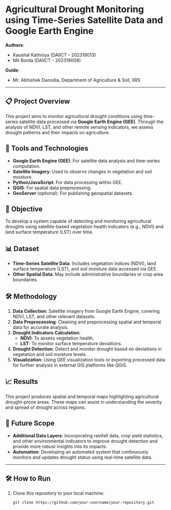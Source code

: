 # Agricultural Drought Monitoring using Time-Series Satellite Data and Google Earth Engine

**Authors**:  
- Kaushal Kathiriya (DAIICT - 202319013)  
- Mit Borda (DAIICT - 202319008)  

**Guide**:  
- Mr. Abhishek Danodia, Department of Agriculture & Soil, IIRS

---

## 📋 Project Overview
This project aims to monitor agricultural drought conditions using time-series satellite data processed via **Google Earth Engine (GEE)**. Through the analysis of NDVI, LST, and other remote sensing indicators, we assess drought patterns and their impacts on agriculture.

## 🚀 Tools and Technologies
- **Google Earth Engine (GEE)**: For satellite data analysis and time-series computation.
- **Satellite Imagery**: Used to observe changes in vegetation and soil moisture.
- **Python/JavaScript**: For data processing within GEE.
- **QGIS**: For spatial data preprocessing.
- **GeoServer** (optional): For publishing geospatial datasets.

## 🎯 Objective
To develop a system capable of detecting and monitoring agricultural droughts using satellite-based vegetation health indicators (e.g., NDVI) and land surface temperature (LST) over time.

## 📊 Dataset
- **Time-Series Satellite Data**: Includes vegetation indices (NDVI), land surface temperature (LST), and soil moisture data accessed via GEE.
- **Other Spatial Data**: May include administrative boundaries or crop area boundaries.

## 🛠 Methodology
1. **Data Collection**: Satellite imagery from Google Earth Engine, covering NDVI, LST, and other relevant datasets.
2. **Data Preprocessing**: Cleaning and preprocessing spatial and temporal data for accurate analysis.
3. **Drought Indicators Calculation**:
   - **NDVI**: To assess vegetation health.
   - **LST**: To monitor surface temperature deviations.
4. **Drought Detection**: Detect and monitor drought based on deviations in vegetation and soil moisture levels.
5. **Visualization**: Using GEE visualization tools or exporting processed data for further analysis in external GIS platforms like QGIS.

## 📈 Results
This project produces spatial and temporal maps highlighting agricultural drought-prone areas. These maps can assist in understanding the severity and spread of drought across regions.

## 🔮 Future Scope
- **Additional Data Layers**: Incorporating rainfall data, crop yield statistics, and other environmental indicators to improve drought detection and provide more robust insights into its impacts.
- **Automation**: Developing an automated system that continuously monitors and updates drought status using real-time satellite data.

---

## 🛠 How to Run
1. Clone this repository to your local machine:
   ```bash
   git clone https://github.com/your-username/your-repository.git
